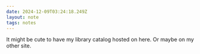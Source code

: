 ```yaml
---
date: 2024-12-09T03:24:18.249Z
layout: note
tags: notes
---
```

It might be cute to have my library catalog hosted on here. Or maybe on my other site.
